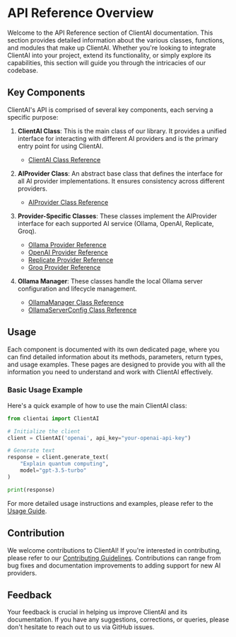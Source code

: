 # API Reference Overview

Welcome to the API Reference section of ClientAI documentation. This section provides detailed information about the various classes, functions, and modules that make up ClientAI. Whether you're looking to integrate ClientAI into your project, extend its functionality, or simply explore its capabilities, this section will guide you through the intricacies of our codebase.

## Key Components

ClientAI's API is comprised of several key components, each serving a specific purpose:

1. **ClientAI Class**: This is the main class of our library. It provides a unified interface for interacting with different AI providers and is the primary entry point for using ClientAI.

    - [ClientAI Class Reference](client/clientai.md)

2. **AIProvider Class**: An abstract base class that defines the interface for all AI provider implementations. It ensures consistency across different providers.

    - [AIProvider Class Reference](client/ai_provider.md)

3. **Provider-Specific Classes**: These classes implement the AIProvider interface for each supported AI service (Ollama, OpenAI, Replicate, Groq).

    - [Ollama Provider Reference](client/specific_providers/ollama_provider.md)
    - [OpenAI Provider Reference](client/specific_providers/openai_provider.md)
    - [Replicate Provider Reference](client/specific_providers/replicate_provider.md)
    - [Groq Provider Reference](client/specific_providers/groq_provider.md)

4. **Ollama Manager**: These classes handle the local Ollama server configuration and lifecycle management.

    - [OllamaManager Class Reference](client/ollama_manager/ollama_manager.md)
    - [OllamaServerConfig Class Reference](client/ollama_manager/ollama_server_config.md)

## Usage

Each component is documented with its own dedicated page, where you can find detailed information about its methods, parameters, return types, and usage examples. These pages are designed to provide you with all the information you need to understand and work with ClientAI effectively.

### Basic Usage Example

Here's a quick example of how to use the main ClientAI class:

```python
from clientai import ClientAI

# Initialize the client
client = ClientAI('openai', api_key="your-openai-api-key")

# Generate text
response = client.generate_text(
    "Explain quantum computing",
    model="gpt-3.5-turbo"
)

print(response)
```

For more detailed usage instructions and examples, please refer to the [Usage Guide](../usage/overview.md).

## Contribution

We welcome contributions to ClientAI! If you're interested in contributing, please refer to our [Contributing Guidelines](../community/CONTRIBUTING.md). Contributions can range from bug fixes and documentation improvements to adding support for new AI providers.

## Feedback

Your feedback is crucial in helping us improve ClientAI and its documentation. If you have any suggestions, corrections, or queries, please don't hesitate to reach out to us via GitHub issues.